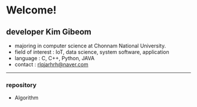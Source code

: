 # Welcome!

## developer Kim Gibeom
  - majoring in computer science at Chonnam National University.
  - field of interest : IoT, data science, system software, application
  - language : C, C++, Python, JAVA
  - contact : rlqjarhrh@naver.com
---------------------------------------------------------------------------------------
  
### repository
  - Algorithm

